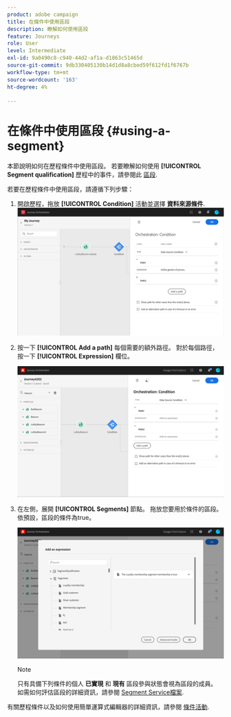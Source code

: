 ```yaml
---
product: adobe campaign
title: 在條件中使用區段
description: 瞭解如何使用區段
feature: Journeys
role: User
level: Intermediate
exl-id: 9a0490c8-c940-44d2-af1a-d1863c51465d
source-git-commit: 9db330405130b14d1d8a8cbed59f612fd1f6767b
workflow-type: tm+mt
source-wordcount: '163'
ht-degree: 4%

---
```


# 在條件中使用區段 {#using-a-segment}

本節說明如何在歷程條件中使用區段。 若要瞭解如何使用 **[!UICONTROL Segment qualification]** 歷程中的事件，請參閱此 [區段](../building-journeys/segment-qualification-events.md).

若要在歷程條件中使用區段，請遵循下列步驟：

1. 開啟歷程，拖放 **[!UICONTROL Condition]** 活動並選擇 **資料來源條件**.
   ![](../assets/journey47.png)

1. 按一下 **[!UICONTROL Add a path]** 每個需要的額外路徑。 對於每個路徑，按一下 **[!UICONTROL Expression]** 欄位。

   ![](../assets/segment3.png)

1. 在左側，展開 **[!UICONTROL Segments]** 節點。 拖放您要用於條件的區段。 依預設，區段的條件為true。

   ![](../assets/segment4.png)

   >[!NOTE]
   >
   >只有具備下列條件的個人 **已實現** 和 **現有** 區段參與狀態會視為區段的成員。 如需如何評估區段的詳細資訊，請參閱 [Segment Service檔案](https://experienceleague.adobe.com/docs/experience-platform/segmentation/tutorials/evaluate-a-segment.html?lang=en#interpret-segment-results).

有關歷程條件以及如何使用簡單運算式編輯器的詳細資訊，請參閱 [條件活動](../building-journeys/condition-activity.md#about_condition).
